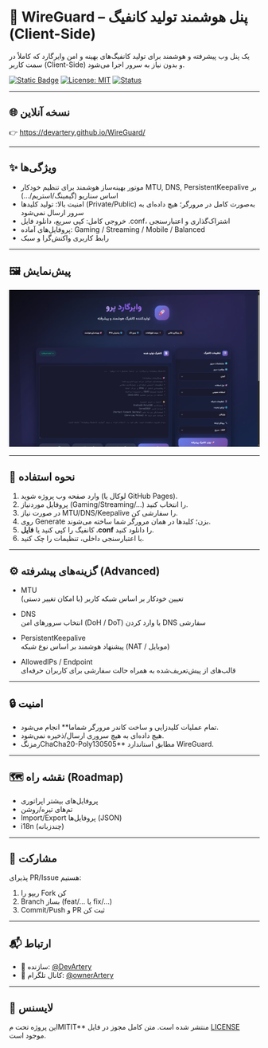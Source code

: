 # 🚀 WireGuard – پنل هوشمند تولید کانفیگ (Client-Side)

یک پنل وب پیشرفته و هوشمند برای تولید کانفیگ‌های بهینه و امن وایرگارد که کاملاً در سمت کاربر (Client-Side) و بدون نیاز به سرور اجرا می‌شود.

[![Static Badge](https://img.shields.io/badge/WireGuard-Client--Side-blue)]()
[![License: MIT](https://img.shields.io/badge/License-MIT-green.svg)](./LICENSE)
[![Status](https://img.shields.io/badge/Status-Active-success)]()

---

## 🌐 نسخه آنلاین
👉 https://devartery.github.io/WireGuard/

---

## ✨ ویژگی‌ها
- موتور بهینه‌ساز هوشمند برای تنظیم خودکار MTU, DNS, PersistentKeepalive بر اساس سناریو (گیمینگ/استریم/…)
- امنیت بالا: تولید کلیدها (Private/Public) به‌صورت کامل در مرورگر؛ هیچ داده‌ای به سرور ارسال نمی‌شود
- خروجی کامل: کپی سریع، دانلود فایل .conf، اشتراک‌گذاری و اعتبارسنجی
- پروفایل‌های آماده: Gaming / Streaming / Mobile / Balanced
- رابط کاربری واکنش‌گرا و سبک

---

## 🖼 پیش‌نمایش
![WireGuard Screenshot](./images/preview.png)


---

## 📌 نحوه استفاده
1. وارد صفحه وب پروژه شوید (لوکال یا GitHub Pages).  
2. پروفایل موردنیاز (Gaming/Streaming/…) را انتخاب کنید.  
3. در صورت نیاز MTU/DNS/Keepalive را سفارشی کن.  
4. روی Generate بزن؛ کلیدها در همان مرورگر شما ساخته می‌شوند.  
5. کانفیگ را کپی کنید یا **فایل .conf** را دانلود کنید.  
6. با اعتبارسنجی داخلی، تنظیمات را چک کنید.

---

## ⚙️ گزینه‌های پیشرفته (Advanced)

- MTU  
  تعیین خودکار بر اساس شبکه کاربر (با امکان تغییر دستی)

- DNS  
  انتخاب سرورهای امن (DoH / DoT) یا وارد کردن DNS سفارشی

- PersistentKeepalive  
  پیشنهاد هوشمند بر اساس نوع شبکه (NAT / موبایل)

- AllowedIPs / Endpoint  
  قالب‌های از پیش‌تعریف‌شده به همراه حالت سفارشی برای کاربران حرفه‌ای

---

## 🔒 امنیت
- تمام عملیات کلیدزایی و ساخت کاندر مرورگر شماما** انجام می‌شود.  
- هیچ داده‌ای به هیچ سروری ارسال/ذخیره نمی‌شود.  
- رمزنگChaCha20-Poly130505** مطابق استاندارد WireGuard.

---

## 🗺 نقشه راه (Roadmap)
- پروفایل‌های بیشتر اپراتوری  
- تم‌های تیره/روشن  
- Import/Export پروفایل‌ها (JSON)  
- i18n (چندزبانه)

---

## 🤝 مشارکت
پذیرای PR/Issue هستیم:
1. ریپو را Fork کن
2. Branch بساز (feat/... یا fix/...)
3. Commit/Push و PR ثبت کن

---

## 📬 ارتباط
- 👤 سازنده: [@DevArtery](https://t.me/DevArtery)  
- 📢 کانال تلگرام: [@ownerArtery](https://t.me/ownerArtery)

---

## 📄 لایسنس
این پروژه تحت مMITIT** منتشر شده است. متن کامل مجوز در فایل [LICENSE](./LICENSE) موجود است.
